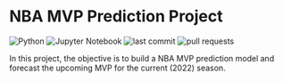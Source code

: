 # NBA MVP Prediction Project
![Python](https://img.shields.io/badge/python-3670A0?style=for-the-badge&logo=python&logoColor=ffdd54)
![Jupyter Notebook](https://img.shields.io/badge/jupyter-%23FA0F00.svg?style=for-the-badge&logo=jupyter&logoColor=white)
![last commit](https://img.shields.io/github/last-commit/davidyoo912/nba_mvp_project?color=orange)
![pull requests](https://img.shields.io/github/issues-pr/davidyoo912/nba_mvp_project)

In this project, the objective is to build a NBA MVP prediction model and forecast the upcoming MVP for the current (2022) season. 